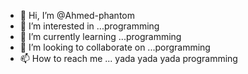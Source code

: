 - 👋 Hi, I’m @Ahmed-phantom
- 👀 I’m interested in ...programming
- 🌱 I’m currently learning ...programming
- 💞️ I’m looking to collaborate on ...porgramming
- 📫 How to reach me ... yada yada yada programming

<!---
Ahmed-phantom/Ahmed-phantom is a ✨ special ✨ repository because its `README.md` (this file) appears on your GitHub profile.
You can click the Preview link to take a look at your changes.
--->
